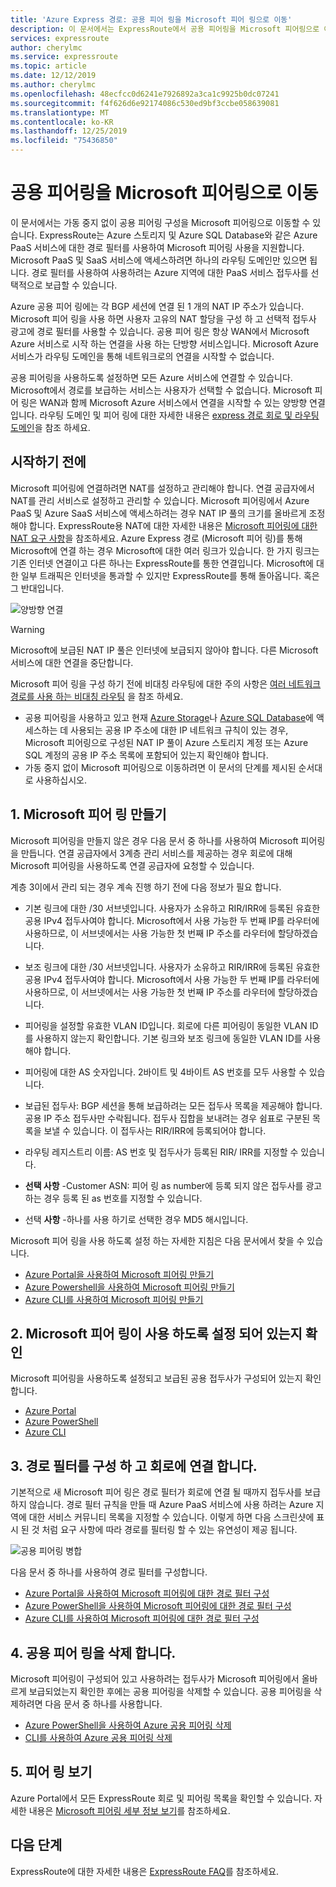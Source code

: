 ```yaml
---
title: 'Azure Express 경로: 공용 피어 링을 Microsoft 피어 링으로 이동'
description: 이 문서에서는 ExpressRoute에서 공용 피어링을 Microsoft 피어링으로 이동하는 단계를 보여 줍니다.
services: expressroute
author: cherylmc
ms.service: expressroute
ms.topic: article
ms.date: 12/12/2019
ms.author: cherylmc
ms.openlocfilehash: 48ecfcc0d6241e7926892a3ca1c9925b0dc07241
ms.sourcegitcommit: f4f626d6e92174086c530ed9bf3ccbe058639081
ms.translationtype: MT
ms.contentlocale: ko-KR
ms.lasthandoff: 12/25/2019
ms.locfileid: "75436850"
---
```

# <a name="move-a-public-peering-to-microsoft-peering"></a>공용 피어링을 Microsoft 피어링으로 이동

이 문서에서는 가동 중지 없이 공용 피어링 구성을 Microsoft 피어링으로 이동할 수 있습니다. ExpressRoute는 Azure 스토리지 및 Azure SQL Database와 같은 Azure PaaS 서비스에 대한 경로 필터를 사용하여 Microsoft 피어링 사용을 지원합니다. Microsoft PaaS 및 SaaS 서비스에 액세스하려면 하나의 라우팅 도메인만 있으면 됩니다. 경로 필터를 사용하여 사용하려는 Azure 지역에 대한 PaaS 서비스 접두사를 선택적으로 보급할 수 있습니다.

Azure 공용 피어 링에는 각 BGP 세션에 연결 된 1 개의 NAT IP 주소가 있습니다. Microsoft 피어 링을 사용 하면 사용자 고유의 NAT 할당을 구성 하 고 선택적 접두사 광고에 경로 필터를 사용할 수 있습니다. 공용 피어 링은 항상 WAN에서 Microsoft Azure 서비스로 시작 하는 연결을 사용 하는 단방향 서비스입니다. Microsoft Azure 서비스가 라우팅 도메인을 통해 네트워크로의 연결을 시작할 수 없습니다.

공용 피어링을 사용하도록 설정하면 모든 Azure 서비스에 연결할 수 있습니다. Microsoft에서 경로를 보급하는 서비스는 사용자가 선택할 수 없습니다. Microsoft 피어 링은 WAN과 함께 Microsoft Azure 서비스에서 연결을 시작할 수 있는 양방향 연결입니다. 라우팅 도메인 및 피어 링에 대한 자세한 내용은 [express 경로 회로 및 라우팅 도메인](expressroute-circuit-peerings.md)을 참조 하세요.

## <a name="before"></a>시작하기 전에

Microsoft 피어링에 연결하려면 NAT를 설정하고 관리해야 합니다. 연결 공급자에서 NAT를 관리 서비스로 설정하고 관리할 수 있습니다. Microsoft 피어링에서 Azure PaaS 및 Azure SaaS 서비스에 액세스하려는 경우 NAT IP 풀의 크기를 올바르게 조정해야 합니다. ExpressRoute용 NAT에 대한 자세한 내용은 [Microsoft 피어링에 대한 NAT 요구 사항](expressroute-nat.md#nat-requirements-for-microsoft-peering)을 참조하세요. Azure Express 경로 (Microsoft 피어 링)를 통해 Microsoft에 연결 하는 경우 Microsoft에 대한 여러 링크가 있습니다. 한 가지 링크는 기존 인터넷 연결이고 다른 하나는 ExpressRoute를 통한 연결입니다. Microsoft에 대한 일부 트래픽은 인터넷을 통과할 수 있지만 ExpressRoute를 통해 돌아옵니다. 혹은 그 반대입니다.

![양방향 연결](./media/how-to-move-peering/bidirectional-connectivity.jpg)

> [!Warning]
> Microsoft에 보급된 NAT IP 풀은 인터넷에 보급되지 않아야 합니다. 다른 Microsoft 서비스에 대한 연결을 중단합니다.

Microsoft 피어 링을 구성 하기 전에 비대칭 라우팅에 대한 주의 사항은 [여러 네트워크 경로를 사용 하는 비대칭 라우팅](https://docs.microsoft.com/azure/expressroute/expressroute-asymmetric-routing) 을 참조 하세요.

* 공용 피어링을 사용하고 있고 현재 [Azure Storage](../storage/common/storage-network-security.md)나 [Azure SQL Database](../sql-database/sql-database-vnet-service-endpoint-rule-overview.md)에 액세스하는 데 사용되는 공용 IP 주소에 대한 IP 네트워크 규칙이 있는 경우, Microsoft 피어링으로 구성된 NAT IP 풀이 Azure 스토리지 계정 또는 Azure SQL 계정의 공용 IP 주소 목록에 포함되어 있는지 확인해야 합니다.<br>
* 가동 중지 없이 Microsoft 피어링으로 이동하려면 이 문서의 단계를 제시된 순서대로 사용하십시오.

## <a name="create"></a>1. Microsoft 피어 링 만들기

Microsoft 피어링을 만들지 않은 경우 다음 문서 중 하나를 사용하여 Microsoft 피어링을 만듭니다. 연결 공급자에서 3계층 관리 서비스를 제공하는 경우 회로에 대해 Microsoft 피어링을 사용하도록 연결 공급자에 요청할 수 있습니다.

계층 3이에서 관리 되는 경우 계속 진행 하기 전에 다음 정보가 필요 합니다.

* 기본 링크에 대한 /30 서브넷입니다. 사용자가 소유하고 RIR/IRR에 등록된 유효한 공용 IPv4 접두사여야 합니다. Microsoft에서 사용 가능한 두 번째 IP를 라우터에 사용하므로, 이 서브넷에서는 사용 가능한 첫 번째 IP 주소를 라우터에 할당하겠습니다.<br>
* 보조 링크에 대한 /30 서브넷입니다. 사용자가 소유하고 RIR/IRR에 등록된 유효한 공용 IPv4 접두사여야 합니다. Microsoft에서 사용 가능한 두 번째 IP를 라우터에 사용하므로, 이 서브넷에서는 사용 가능한 첫 번째 IP 주소를 라우터에 할당하겠습니다.<br>
* 피어링을 설정할 유효한 VLAN ID입니다. 회로에 다른 피어링이 동일한 VLAN ID를 사용하지 않는지 확인합니다. 기본 링크와 보조 링크에 동일한 VLAN ID를 사용해야 합니다.<br>
* 피어링에 대한 AS 숫자입니다. 2바이트 및 4바이트 AS 번호를 모두 사용할 수 있습니다.<br>
* 보급된 접두사: BGP 세션을 통해 보급하려는 모든 접두사 목록을 제공해야 합니다. 공용 IP 주소 접두사만 수락됩니다. 접두사 집합을 보내려는 경우 쉼표로 구분된 목록을 보낼 수 있습니다. 이 접두사는 RIR/IRR에 등록되어야 합니다.<br>
* 라우팅 레지스트리 이름: AS 번호 및 접두사가 등록된 RIR/ IRR를 지정할 수 있습니다.

* **선택 사항** -Customer ASN: 피어 링 as number에 등록 되지 않은 접두사를 광고 하는 경우 등록 된 as 번호를 지정할 수 있습니다.<br>
* 선택 **사항** -하나를 사용 하기로 선택한 경우 MD5 해시입니다.

Microsoft 피어 링을 사용 하도록 설정 하는 자세한 지침은 다음 문서에서 찾을 수 있습니다.

* [Azure Portal을 사용하여 Microsoft 피어링 만들기](expressroute-howto-routing-portal-resource-manager.md#msft)<br>
* [Azure Powershell을 사용하여 Microsoft 피어링 만들기](expressroute-howto-routing-arm.md#msft)<br>
* [Azure CLI를 사용하여 Microsoft 피어링 만들기](howto-routing-cli.md#msft)

## <a name="validate"></a>2. Microsoft 피어 링이 사용 하도록 설정 되어 있는지 확인

Microsoft 피어링을 사용하도록 설정되고 보급된 공용 접두사가 구성되어 있는지 확인합니다.

* [Azure Portal](expressroute-howto-routing-portal-resource-manager.md#getmsft)<br>
* [Azure PowerShell](expressroute-howto-routing-arm.md#getmsft)<br>
* [Azure CLI](howto-routing-cli.md#getmsft)

## <a name="routefilter"></a>3. 경로 필터를 구성 하 고 회로에 연결 합니다.

기본적으로 새 Microsoft 피어 링은 경로 필터가 회로에 연결 될 때까지 접두사를 보급 하지 않습니다. 경로 필터 규칙을 만들 때 Azure PaaS 서비스에 사용 하려는 Azure 지역에 대한 서비스 커뮤니티 목록을 지정할 수 있습니다. 이렇게 하면 다음 스크린샷에 표시 된 것 처럼 요구 사항에 따라 경로를 필터링 할 수 있는 유연성이 제공 됩니다.

![공용 피어링 병합](./media/how-to-move-peering/routefilter.jpg)

다음 문서 중 하나를 사용하여 경로 필터를 구성합니다.

* [Azure Portal을 사용하여 Microsoft 피어링에 대한 경로 필터 구성](how-to-routefilter-portal.md)<br>
* [Azure PowerShell을 사용하여 Microsoft 피어링에 대한 경로 필터 구성](how-to-routefilter-powershell.md)<br>
* [Azure CLI를 사용하여 Microsoft 피어링에 대한 경로 필터 구성](how-to-routefilter-cli.md)

## <a name="delete"></a>4. 공용 피어 링을 삭제 합니다.

Microsoft 피어링이 구성되어 있고 사용하려는 접두사가 Microsoft 피어링에서 올바르게 보급되었는지 확인한 후에는 공용 피어링을 삭제할 수 있습니다. 공용 피어링을 삭제하려면 다음 문서 중 하나를 사용합니다.

* [Azure PowerShell을 사용하여 Azure 공용 피어링 삭제](about-public-peering.md#powershell)
* [CLI를 사용하여 Azure 공용 피어링 삭제](about-public-peering.md#cli)
  
## <a name="view"></a>5. 피어 링 보기
  
Azure Portal에서 모든 ExpressRoute 회로 및 피어링 목록을 확인할 수 있습니다. 자세한 내용은 [Microsoft 피어링 세부 정보 보기](expressroute-howto-routing-portal-resource-manager.md#getmsft)를 참조하세요.

## <a name="next-steps"></a>다음 단계

ExpressRoute에 대한 자세한 내용은 [ExpressRoute FAQ](expressroute-faqs.md)를 참조하세요.
